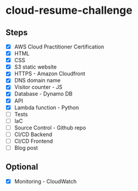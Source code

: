 # cloud-resume-challenge

## Steps

- [x] AWS Cloud Practitioner Certification
- [x] HTML
- [x] CSS
- [x] S3 static website
- [x] HTTPS - Amazon Cloudfront
- [x] DNS domain name
- [x] Visitor counter - JS
- [x] Database - Dynamo DB
- [x] API
- [x] Lambda function - Python
- [ ] Tests
- [ ] IaC 
- [ ] Source Control - Github repo
- [ ] CI/CD Backend 
- [ ] CI/CD Frontend
- [ ] Blog post

## Optional

- [x] Monitoring - CloudWatch 
